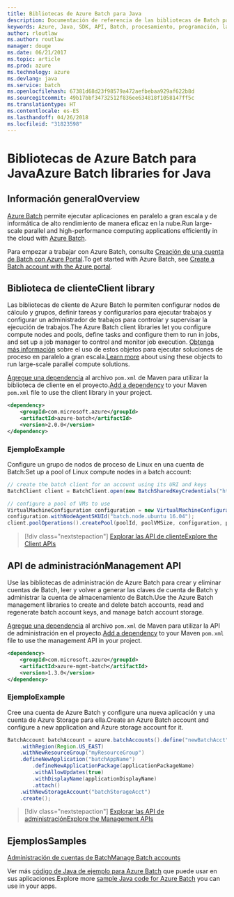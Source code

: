 ```yaml
---
title: Bibliotecas de Azure Batch para Java
description: Documentación de referencia de las bibliotecas de Batch para Java
keywords: Azure, Java, SDK, API, Batch, procesamiento, programación, larga ejecución
author: rloutlaw
ms.author: routlaw
manager: douge
ms.date: 06/21/2017
ms.topic: article
ms.prod: azure
ms.technology: azure
ms.devlang: java
ms.service: batch
ms.openlocfilehash: 67381d68d23f98579a472aefbebaa929af622b8d
ms.sourcegitcommit: 49b17bbf34732512f836ee634818f1058147ff5c
ms.translationtype: HT
ms.contentlocale: es-ES
ms.lasthandoff: 04/26/2018
ms.locfileid: "31823598"
---
```

# <a name="azure-batch-libraries-for-java"></a><span data-ttu-id="1bcae-104">Bibliotecas de Azure Batch para Java</span><span class="sxs-lookup"><span data-stu-id="1bcae-104">Azure Batch libraries for Java</span></span>

## <a name="overview"></a><span data-ttu-id="1bcae-105">Información general</span><span class="sxs-lookup"><span data-stu-id="1bcae-105">Overview</span></span>

<span data-ttu-id="1bcae-106">[Azure Batch](/azure/batch/batch-technical-overview) permite ejecutar aplicaciones en paralelo a gran escala y de informática de alto rendimiento de manera eficaz en la nube.</span><span class="sxs-lookup"><span data-stu-id="1bcae-106">Run large-scale parallel and high-performance computing applications efficiently in the cloud with [Azure Batch](/azure/batch/batch-technical-overview).</span></span>   

<span data-ttu-id="1bcae-107">Para empezar a trabajar con Azure Batch, consulte [Creación de una cuenta de Batch con Azure Portal](/azure/batch/batch-account-create-portal).</span><span class="sxs-lookup"><span data-stu-id="1bcae-107">To get started with Azure Batch, see [Create a Batch account with the Azure portal](/azure/batch/batch-account-create-portal).</span></span>

## <a name="client-library"></a><span data-ttu-id="1bcae-108">Biblioteca de cliente</span><span class="sxs-lookup"><span data-stu-id="1bcae-108">Client library</span></span>

<span data-ttu-id="1bcae-109">Las bibliotecas de cliente de Azure Batch le permiten configurar nodos de cálculo y grupos, definir tareas y configurarlos para ejecutar trabajos y configurar un administrador de trabajos para controlar y supervisar la ejecución de trabajos.</span><span class="sxs-lookup"><span data-stu-id="1bcae-109">The Azure Batch client libraries let you configure compute nodes and pools, define tasks and configure them to run in jobs, and set up a job manager to control and monitor job execution.</span></span> <span data-ttu-id="1bcae-110">[Obtenga más información](/azure/batch/batch-api-basics) sobre el uso de estos objetos para ejecutar soluciones de proceso en paralelo a gran escala.</span><span class="sxs-lookup"><span data-stu-id="1bcae-110">[Learn more](/azure/batch/batch-api-basics) about using these objects to run large-scale parallel compute solutions.</span></span>

<span data-ttu-id="1bcae-111">[Agregue una dependencia](https://maven.apache.org/guides/getting-started/index.html#How_do_I_use_external_dependencies) al archivo `pom.xml` de Maven para utilizar la biblioteca de cliente en el proyecto.</span><span class="sxs-lookup"><span data-stu-id="1bcae-111">[Add a dependency](https://maven.apache.org/guides/getting-started/index.html#How_do_I_use_external_dependencies) to your Maven `pom.xml` file to use the client library in your project.</span></span>

```XML
<dependency>
    <groupId>com.microsoft.azure</groupId>
    <artifactId>azure-batch</artifactId>
    <version>2.0.0</version>
</dependency>
```   

### <a name="example"></a><span data-ttu-id="1bcae-112">Ejemplo</span><span class="sxs-lookup"><span data-stu-id="1bcae-112">Example</span></span>

<span data-ttu-id="1bcae-113">Configure un grupo de nodos de proceso de Linux en una cuenta de Batch:</span><span class="sxs-lookup"><span data-stu-id="1bcae-113">Set up a pool of Linux compute nodes in a batch account:</span></span>

```java
// create the batch client for an account using its URI and keys
BatchClient client = BatchClient.open(new BatchSharedKeyCredentials("https://fabrikambatch.eastus.batch.azure.com", "fabrikambatch", batchKey));

// configure a pool of VMs to use 
VirtualMachineConfiguration configuration = new VirtualMachineConfiguration();
configuration.withNodeAgentSKUId("batch.node.ubuntu 16.04");
client.poolOperations().createPool(poolId, poolVMSize, configuration, poolVMCount);
```

> [!div class="nextstepaction"]
> [<span data-ttu-id="1bcae-114">Explorar las API de cliente</span><span class="sxs-lookup"><span data-stu-id="1bcae-114">Explore the Client APIs</span></span>](/java/api/overview/azure/batch/client)


## <a name="management-api"></a><span data-ttu-id="1bcae-115">API de administración</span><span class="sxs-lookup"><span data-stu-id="1bcae-115">Management API</span></span>

<span data-ttu-id="1bcae-116">Use las bibliotecas de administración de Azure Batch para crear y eliminar cuentas de Batch, leer y volver a generar las claves de cuenta de Batch y administrar la cuenta de almacenamiento de Batch.</span><span class="sxs-lookup"><span data-stu-id="1bcae-116">Use the Azure Batch management libraries to create and delete batch accounts, read and regenerate batch account keys, and manage batch account storage.</span></span>

<span data-ttu-id="1bcae-117">[Agregue una dependencia](https://maven.apache.org/guides/getting-started/index.html#How_do_I_use_external_dependencies) al archivo `pom.xml` de Maven para utilizar la API de administración en el proyecto.</span><span class="sxs-lookup"><span data-stu-id="1bcae-117">[Add a dependency](https://maven.apache.org/guides/getting-started/index.html#How_do_I_use_external_dependencies) to your Maven `pom.xml` file to use the management API in your project.</span></span>

```XML
<dependency>
    <groupId>com.microsoft.azure</groupId>
    <artifactId>azure-mgmt-batch</artifactId>
    <version>1.3.0</version>
</dependency>
```

### <a name="example"></a><span data-ttu-id="1bcae-118">Ejemplo</span><span class="sxs-lookup"><span data-stu-id="1bcae-118">Example</span></span>

<span data-ttu-id="1bcae-119">Cree una cuenta de Azure Batch y configure una nueva aplicación y una cuenta de Azure Storage para ella.</span><span class="sxs-lookup"><span data-stu-id="1bcae-119">Create an Azure Batch account and configure a new application and Azure storage account for it.</span></span>

```java
BatchAccount batchAccount = azure.batchAccounts().define("newBatchAcct")
    .withRegion(Region.US_EAST)
    .withNewResourceGroup("myResourceGroup")
    .defineNewApplication("batchAppName")
        .defineNewApplicationPackage(applicationPackageName)
        .withAllowUpdates(true)
        .withDisplayName(applicationDisplayName)
        .attach()
    .withNewStorageAccount("batchStorageAcct")
    .create();
```

> [!div class="nextstepaction"]
> [<span data-ttu-id="1bcae-120">Explorar las API de administración</span><span class="sxs-lookup"><span data-stu-id="1bcae-120">Explore the Management APIs</span></span>](/java/api/overview/azure/batch/management)


## <a name="samples"></a><span data-ttu-id="1bcae-121">Ejemplos</span><span class="sxs-lookup"><span data-stu-id="1bcae-121">Samples</span></span>

<span data-ttu-id="1bcae-122">[Administración de cuentas de Batch][1]</span><span class="sxs-lookup"><span data-stu-id="1bcae-122">[Manage Batch accounts][1]</span></span>   

<span data-ttu-id="1bcae-123">Ver más [código de Java de ejemplo para Azure Batch](https://azure.microsoft.com/resources/samples/?platform=java&term=batch) que puede usar en sus aplicaciones.</span><span class="sxs-lookup"><span data-stu-id="1bcae-123">Explore more [sample Java code for Azure Batch](https://azure.microsoft.com/resources/samples/?platform=java&term=batch) you can use in your apps.</span></span>

[1]: https://github.com/Azure-Samples/batch-java-manage-batch-accounts